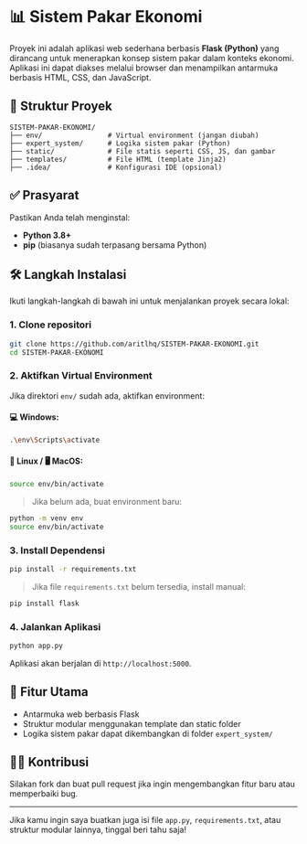 # 📊 Sistem Pakar Ekonomi

Proyek ini adalah aplikasi web sederhana berbasis **Flask (Python)** yang dirancang untuk menerapkan konsep sistem pakar dalam konteks ekonomi. Aplikasi ini dapat diakses melalui browser dan menampilkan antarmuka berbasis HTML, CSS, dan JavaScript.

## 📁 Struktur Proyek

```
SISTEM-PAKAR-EKONOMI/
├── env/                # Virtual environment (jangan diubah)
├── expert_system/      # Logika sistem pakar (Python)
├── static/             # File statis seperti CSS, JS, dan gambar
├── templates/          # File HTML (template Jinja2)
├── .idea/              # Konfigurasi IDE (opsional)
```

## ✅ Prasyarat

Pastikan Anda telah menginstal:

* **Python 3.8+**
* **pip** (biasanya sudah terpasang bersama Python)

## 🛠️ Langkah Instalasi

Ikuti langkah-langkah di bawah ini untuk menjalankan proyek secara lokal:

### 1. Clone repositori

```bash
git clone https://github.com/aritlhq/SISTEM-PAKAR-EKONOMI.git
cd SISTEM-PAKAR-EKONOMI
```

### 2. Aktifkan Virtual Environment

Jika direktori `env/` sudah ada, aktifkan environment:

#### 💻 Windows:

```bash
.\env\Scripts\activate
```

#### 🐧 Linux / 🖥️ MacOS:

```bash
source env/bin/activate
```

> Jika belum ada, buat environment baru:

```bash
python -m venv env
source env/bin/activate
```

### 3. Install Dependensi

```bash
pip install -r requirements.txt
```

> Jika file `requirements.txt` belum tersedia, install manual:

```bash
pip install flask
```

### 4. Jalankan Aplikasi

```bash
python app.py
```

Aplikasi akan berjalan di `http://localhost:5000`.

## 🧠 Fitur Utama

* Antarmuka web berbasis Flask
* Struktur modular menggunakan template dan static folder
* Logika sistem pakar dapat dikembangkan di folder `expert_system/`

## 👨‍💻 Kontribusi

Silakan fork dan buat pull request jika ingin mengembangkan fitur baru atau memperbaiki bug.

---

Jika kamu ingin saya buatkan juga isi file `app.py`, `requirements.txt`, atau struktur modular lainnya, tinggal beri tahu saja!

